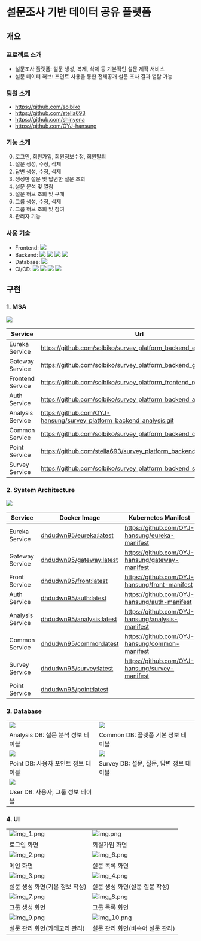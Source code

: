 # 설문조사 기반 데이터 공유 플랫폼
## 개요
### 프로젝트 소개
- 설문조사 플랫폼: 설문 생성, 복제, 삭제 등 기본적인 설문 제작 서비스
- 설문 데이터 허브: 포인트 사용을 통한 전체공개 설문 조사 결과 열람 가능
### 팀원 소개
- https://github.com/solbiko
- https://github.com/stella693
- https://github.com/shinyena
- https://github.com/OYJ-hansung
### 기능 소개
0. 로그인, 회원가입, 회원정보수정, 회원탈퇴
1. 설문 생성, 수정, 삭제
2. 답변 생성, 수정, 삭제
3. 생성한 설문 및 답변한 설문 조회
4. 설문 분석 및 열람
5. 설문 허브 조회 및 구매
6. 그룹 생성, 수정, 삭제
7. 그룹 허브 조회 및 참여 
8. 관리자 기능
### 사용 기술
- Frontend: 
![](https://img.shields.io/badge/React-61DAFB?style=flat-square&logo=react&logoColor=white)
- Backend: 
![](https://img.shields.io/badge/Java-007396?style=flat-square&logo=java&logoColor=white)
![](https://img.shields.io/badge/SpringBoot-6DB33F?style=flat-square&logo=springboot&logoColor=white)
![](https://img.shields.io/badge/ApacheKafka-231F20?style=flat-square&logo=apachekafka&logoColor=white)
![](https://img.shields.io/badge/KakaoiCloud-FFCD00?style=flat-square&logo=kakao&logoColor=white)
- Database:
![](https://img.shields.io/badge/MySQL-4479A1?style=flat-square&logo=mysql&logoColor=white)
- CI/CD:
![](https://img.shields.io/badge/Kubernetes-326CE5?style=flat-square&logo=kubernetes&logoColor=white)
![](https://img.shields.io/badge/Docker-2496ED?style=flat-square&logo=docker&logoColor=white)
![](https://img.shields.io/badge/Jenkins-D24939?style=flat-square&logo=jenkins&logoColor=white)
![](https://img.shields.io/badge/Argo-EF7B4D?style=flat-square&logo=argo&logoColor=white)
## 구현
### 1. MSA
![](readmeImg/msa.png)

|<center>Service</center>|<center>Url</center>|
|---|---|
|Eureka Service|https://github.com/solbiko/survey_platform_backend_eurekaserver.git|
|Gateway Service|https://github.com/solbiko/survey_platform_backend_gateway.git|
|Frontend Service|https://github.com/solbiko/survey_platform_frontend_react.git|
|Auth Service|https://github.com/solbiko/survey_platform_backend_auth.git|
|Analysis Service|https://github.com/OYJ-hansung/survey_platform_backend_analysis.git|
|Common Service|https://github.com/solbiko/survey_platform_backend_common.git|
|Point Service|https://github.com/stella693/survey_platform_backend_point.git|
|Survey Service|https://github.com/solbiko/survey_platform_backend_survey.git|
### 2. System Architecture
![](readmeImg/sa.png)

|<center>Service</center>|<center>Docker Image</center>|<center>Kubernetes Manifest</center>
|---|---|---|
|Eureka Service|[dhdudwn95/eureka:latest](https://hub.docker.com/r/dhdudwn95/eureka)|https://github.com/OYJ-hansung/eureka-manifest|
|Gateway Service|[dhdudwn95/gateway:latest](https://hub.docker.com/r/dhdudwn95/gateway)|https://github.com/OYJ-hansung/gateway-manifest|
|Front Service|[dhdudwn95/front:latest](https://hub.docker.com/r/dhdudwn95/front)|https://github.com/OYJ-hansung/front-manifest|
|Auth Service|[dhdudwn95/auth:latest](https://hub.docker.com/r/dhdudwn95/auth)|https://github.com/OYJ-hansung/auth-manifest|
|Analysis Service|[dhdudwn95/analysis:latest](https://hub.docker.com/r/dhdudwn95/analysis)|https://github.com/OYJ-hansung/analysis-manifest|
|Common Service|[dhdudwn95/common:latest](https://hub.docker.com/r/dhdudwn95/common)|https://github.com/OYJ-hansung/common-manifest|
|Survey Service|[dhdudwn95/survey:latest](https://hub.docker.com/r/dhdudwn95/survey)|https://github.com/OYJ-hansung/survey-manifest|
|Point Service|[dhdudwn95/point:latest](https://hub.docker.com/r/dhdudwn95/point)

### 3. Database
|||
|---|---|
|![](readmeImg/dbimg/analysis_db.png)|![](readmeImg/dbimg/common_db.png)|
|Analysis DB: 설문 분석 정보 테이블|Common DB: 플랫폼 기본 정보 테이블|
|![](readmeImg/dbimg/point_db.png)|![](readmeImg/dbimg/survey_db.png)|
|Point DB: 사용자 포인트 정보 테이블|Survey DB: 설문, 질문, 답변 정보 테이블|
|![](readmeImg/dbimg/user_db.png)|
|User DB: 사용자, 그룹 정보 테이블|

### 4. UI
|||
|---|---|
|![img_1.png](readmeImg/uiimg/img_1.png)|![img.png](readmeImg/uiimg/img.png)|
|로그인 화면|회원가입 화면|
|![img_2.png](readmeImg/uiimg/img_2.png)|![img_6.png](readmeImg/uiimg/img_6.png)|
|메인 화면|설문 목록 화면|
|![img_3.png](readmeImg/uiimg/img_3.png)|![img_4.png](readmeImg/uiimg/img_4.png)
|설문 생성 화면(기본 정보 작성)|설문 생성 화면(설문 질문 작성)
|![img_7.png](readmeImg/uiimg/img_7.png)|![img_8.png](readmeImg/uiimg/img_8.png)|
|그룹 생성 화면|그룹 목록 화면|
|![img_9.png](readmeImg/uiimg/img_9.png)|![img_10.png](readmeImg/uiimg/img_10.png)|
|설문 관리 화면(카테고리 관리)|설문 관리 화면(비속어 설문 관리)|
